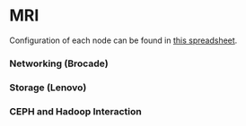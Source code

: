 # MRI 
Configuration of each node can be found in [this spreadsheet](_static/xlsx/txe1_node_hwtab.csv).

### Networking (Brocade)

### Storage (Lenovo)

### CEPH and Hadoop Interaction 
